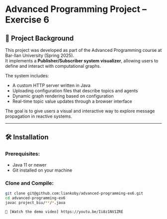 # Advanced Programming Project – Exercise 6

## 📘 Project Background

This project was developed as part of the Advanced Programming course at Bar-Ilan University (Spring 2025).  
It implements a **Publisher/Subscriber system visualizer**, allowing users to define and interact with computational graphs.

The system includes:
- A custom HTTP server written in Java
- Uploading configuration files that describe topics and agents
- Dynamic graph rendering based on configuration
- Real-time topic value updates through a browser interface

The goal is to give users a visual and interactive way to explore message propagation in reactive systems.

---

## 🛠️ Installation

### Prerequisites:
- Java 11 or newer
- Git installed on your machine

### Clone and Compile:

```bash
git clone git@github.com:liankoby/advanced-programming-ex6.git
cd advanced-programming-ex6
javac project_biu/**/*.java

🎥 [Watch the demo video] https://youtu.be/Ii8z1NV1ZRE

